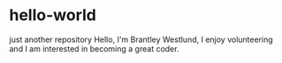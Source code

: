 # hello-world
just another repository
Hello, I'm Brantley Westlund, I enjoy volunteering and I am interested in becoming a great coder.
